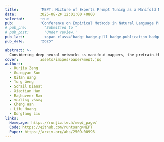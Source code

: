 ```yaml
---
title:          "MEPT: Mixture of Experts Prompt Tuning as a Manifold Mapper"
date:           2025-08-20 12:01:00 +0800
selected:       true
pub:            "Conference on Empirical Methods in Natural Language Processing"
# pub_pre:        "Submitted to "
# pub_post:       'Under review.'
pub_last:       ' <span class="badge badge-pill badge-publication badge-success">EMNLP</span>'
pub_date:       "2025"

abstract: >-
  Considering deep neural networks as manifold mappers, the pretrain-then-fine-tune paradigm is a two-stage process: pretrain builds a broad knowledge base, and fine-tune adjusts parameters to activate specific neural pathways aligning with the target manifold. The rigid parameter space constrain of prior prompt tuning methods limits dynamic pathway activation, making them less adaptable to diverse and evolving data. In this view, we propose Mixture of Expert Prompt Tuning (MEPT) that leverages multiple prompt experts to adaptively learn diverse and non-stationary data distributions.
cover:          assets/images/paper/mept.jpg
authors:
  - Runjia Zeng
  - Guangyan Sun
  - Qifan Wang
  - Tong Geng
  - Sohail Dianat
  - Xiaotian Han
  - Raghuveer Rao
  - Xueling Zhang
  - Cheng Han
  - Lifu Huang
  - Dongfang Liu
links:
  Homepage: https://runjia.tech/mept_page/
  Code: https://github.com/runtsang/MEPT
  Paper: https://arxiv.org/abs/2509.00996
---
```

